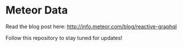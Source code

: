 # Meteor Data

Read the blog post here: http://info.meteor.com/blog/reactive-graphql

Follow this repository to stay tuned for updates!
